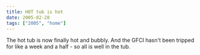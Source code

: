 ```yaml
---
title: HOT tub is hot
date: 2005-02-28
tags: ["2005", "home"]
---
```

The hot tub is now finally hot and bubbly.  And the GFCI hasn't been tripped for like a week and a half - so all is well in the tub.
